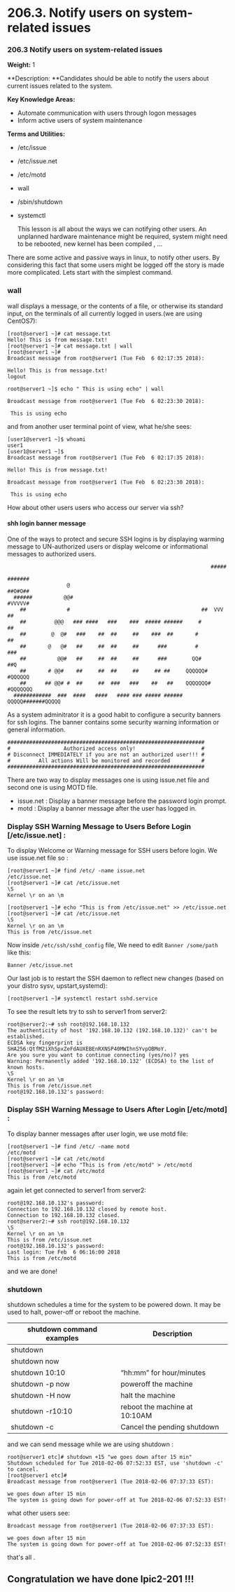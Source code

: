 # 206.3. Notify users on system-related issues

### **206.3 Notify users on system-related issues**

**Weight:** 1

**Description: **Candidates should be able to notify the users about current issues related to the system.

**Key Knowledge Areas:**

* ​Automate communication with users through logon messages
* Inform active users of system maintenance

**Terms and Utilities:**

* /etc/issue
* /etc/issue.net
* /etc/motd
* wall
* /sbin/shutdown
*   systemctl

    This lesson is all about the ways we can notifying other users. An unplanned hardware maintenance might be required, system might need to be rebooted, new kernel has been compiled , ...

There are some active and passive ways in linux, to notify other users. By considering this fact that some users might be logged off the story is made more complicated. Lets start with the simplest command.

### wall

wall displays a message, or the contents of a file, or otherwise its standard input, on the terminals of all currently logged in users.(we are using CentOS7):

```
[root@server1 ~]# cat message.txt 
Hello! This is from message.txt!
[root@server1 ~]# cat message.txt | wall
[root@server1 ~]# 
Broadcast message from root@server1 (Tue Feb  6 02:17:35 2018):

Hello! This is from message.txt!
logout

root@server1 ~]$ echo " This is using echo" | wall

Broadcast message from root@server1 (Tue Feb  6 02:23:30 2018):

 This is using echo
```

and from another user terminal point of view, what he/she sees:

```
[user1@server1 ~]$ whoami
user1
[user1@server1 ~]$ 
Broadcast message from root@server1 (Tue Feb  6 02:17:35 2018):

Hello! This is from message.txt!

Broadcast message from root@server1 (Tue Feb  6 02:23:30 2018):

 This is using echo
```

How about other users users who access our server via ssh?

#### shh login banner message

One of the ways to protect and secure SSH logins is by displaying warming message to UN-authorized users or display welcome or informational messages to authorized users.

```
                                                                 #####
                                                                #######
                   @                                            ##O#O##
  ######          @@#                                           #VVVVV#
    ##             #                                          ##  VVV  ##
    ##         @@@   ### ####   ###    ###  ##### ######     #          ##
    ##        @  @#   ###    ##  ##     ##    ###  ##       #            ##
    ##       @   @#   ##     ##  ##     ##      ###         #            ###
    ##          @@#   ##     ##  ##     ##      ###        QQ#           ##Q
    ##       # @@#    ##     ##  ##     ##     ## ##     QQQQQQ#       #QQQQQQ
    ##      ## @@# #  ##     ##  ###   ###    ##   ##    QQQQQQQ#     #QQQQQQQ
  ############  ###  ####   ####   #### ### ##### ######   QQQQQ#######QQQQQ
```

As a system adminitrator it is a good habit to configure a security banners for ssh logins. The banner contains some security warning information or general information.

```
###############################################################
#                 Authorized access only!                     # 
# Disconnect IMMEDIATELY if you are not an authorized user!!! #
#         All actions Will be monitored and recorded          #
###############################################################
```

There are two way to display messages one is using issue.net file and second one is using MOTD file.

* issue.net : Display a banner message before the password login prompt.
* motd : Display a banner message after the user has logged in.

### Display SSH Warning Message to Users Before Login \[/etc/issue.net] :

To display Welcome or Warning message for SSH users before login. We use issue.net file so :

```
[root@server1 ~]# find /etc/ -name issue.net
/etc/issue.net
[root@server1 ~]# cat /etc/issue.net 
\S
Kernel \r on an \m

[root@server1 ~]# echo "This is from /etc/issue.net" >> /etc/issue.net 
[root@server1 ~]# cat /etc/issue.net 
\S
Kernel \r on an \m
This is from /etc/issue.net
```

Now inside `/etc/ssh/sshd_config` file, We need to edit `Banner /some/path` like this:

```
Banner /etc/issue.net
```

Our last job is to restart the SSH daemon to reflect new changes (based on your distro sysv, upstart,systemd):

```
[root@server1 ~]# systemctl restart sshd.service
```

To see the result lets try to ssh to server1 from server2:

```
root@server2:~# ssh root@192.168.10.132
The authenticity of host '192.168.10.132 (192.168.10.132)' can't be established.
ECDSA key fingerprint is SHA256:QtfM2iXh5pxZeFdAUXEBEnRXNSP40MWIhnSYvpOBMoY.
Are you sure you want to continue connecting (yes/no)? yes
Warning: Permanently added '192.168.10.132' (ECDSA) to the list of known hosts.
\S
Kernel \r on an \m
This is from /etc/issue.net
root@192.168.10.132's password:
```

### Display SSH Warning Message to Users After Login \[/etc/motd] :

To display banner messages after user login, we use motd file:

```
[root@server1 ~]# find /etc/ -name motd
/etc/motd
[root@server1 ~]# cat /etc/motd 
[root@server1 ~]# echo "This is from /etc/motd" > /etc/motd 
[root@server1 ~]# cat /etc/motd 
This is from /etc/motd
```

again let get connected to server1 from server2:

```
root@192.168.10.132's password: 
Connection to 192.168.10.132 closed by remote host.
Connection to 192.168.10.132 closed.
root@server2:~# ssh root@192.168.10.132
\S
Kernel \r on an \m
This is from /etc/issue.net
root@192.168.10.132's password: 
Last login: Tue Feb  6 06:16:00 2018
This is from /etc/motd
```

and we are done!

### shutdown

shutdown schedules a time for the system to be powered down. It may be used to halt, power-off or reboot the machine.

| shutdown command examples | Description                   |
| ------------------------- | ----------------------------- |
| shutdown                  |                               |
| shutdown now              |                               |
| shutdown 10:10            | “hh:mm” for hour/minutes      |
| shutdown -p now           | poweroff the machine          |
| shutdown -H now           | halt the machine              |
| shutdown -r10:10          | reboot the machine at 10:10AM |
| shutdown -c               | Cancel the pending shutdown   |

and we can send message while we are using shutdown :

```
root@server1 etc]# shutdown +15 "we goes down after 15 min"
Shutdown scheduled for Tue 2018-02-06 07:52:33 EST, use 'shutdown -c' to cancel.
[root@server1 etc]# 
Broadcast message from root@server1 (Tue 2018-02-06 07:37:33 EST):

we goes down after 15 min
The system is going down for power-off at Tue 2018-02-06 07:52:33 EST!
```

what other users see:

```
Broadcast message from root@server1 (Tue 2018-02-06 07:37:33 EST):

we goes down after 15 min
The system is going down for power-off at Tue 2018-02-06 07:52:33 EST!
```

that's all .

## Congratulation we have done lpic2-201 !!!
